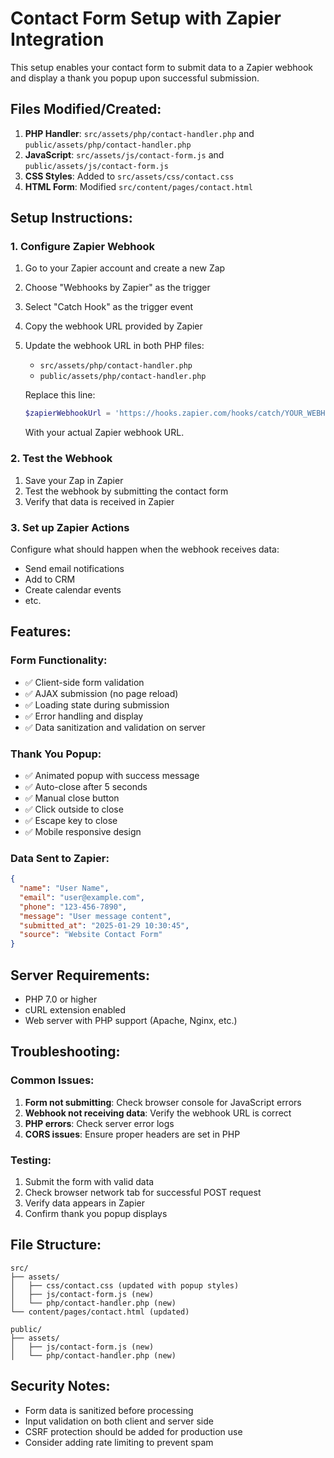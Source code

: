 # Contact Form Setup with Zapier Integration

This setup enables your contact form to submit data to a Zapier webhook and display a thank you popup upon successful submission.

## Files Modified/Created:

1. **PHP Handler**: `src/assets/php/contact-handler.php` and `public/assets/php/contact-handler.php`
2. **JavaScript**: `src/assets/js/contact-form.js` and `public/assets/js/contact-form.js`
3. **CSS Styles**: Added to `src/assets/css/contact.css`
4. **HTML Form**: Modified `src/content/pages/contact.html`

## Setup Instructions:

### 1. Configure Zapier Webhook
1. Go to your Zapier account and create a new Zap
2. Choose "Webhooks by Zapier" as the trigger
3. Select "Catch Hook" as the trigger event
4. Copy the webhook URL provided by Zapier
5. Update the webhook URL in both PHP files:
   - `src/assets/php/contact-handler.php`
   - `public/assets/php/contact-handler.php`
   
   Replace this line:
   ```php
   $zapierWebhookUrl = 'https://hooks.zapier.com/hooks/catch/YOUR_WEBHOOK_ID/YOUR_WEBHOOK_KEY/';
   ```
   
   With your actual Zapier webhook URL.

### 2. Test the Webhook
1. Save your Zap in Zapier
2. Test the webhook by submitting the contact form
3. Verify that data is received in Zapier

### 3. Set up Zapier Actions
Configure what should happen when the webhook receives data:
- Send email notifications
- Add to CRM
- Create calendar events
- etc.

## Features:

### Form Functionality:
- ✅ Client-side form validation
- ✅ AJAX submission (no page reload)
- ✅ Loading state during submission
- ✅ Error handling and display
- ✅ Data sanitization and validation on server

### Thank You Popup:
- ✅ Animated popup with success message
- ✅ Auto-close after 5 seconds
- ✅ Manual close button
- ✅ Click outside to close
- ✅ Escape key to close
- ✅ Mobile responsive design

### Data Sent to Zapier:
```json
{
  "name": "User Name",
  "email": "user@example.com",
  "phone": "123-456-7890",
  "message": "User message content",
  "submitted_at": "2025-01-29 10:30:45",
  "source": "Website Contact Form"
}
```

## Server Requirements:
- PHP 7.0 or higher
- cURL extension enabled
- Web server with PHP support (Apache, Nginx, etc.)

## Troubleshooting:

### Common Issues:
1. **Form not submitting**: Check browser console for JavaScript errors
2. **Webhook not receiving data**: Verify the webhook URL is correct
3. **PHP errors**: Check server error logs
4. **CORS issues**: Ensure proper headers are set in PHP

### Testing:
1. Submit the form with valid data
2. Check browser network tab for successful POST request
3. Verify data appears in Zapier
4. Confirm thank you popup displays

## File Structure:
```
src/
├── assets/
│   ├── css/contact.css (updated with popup styles)
│   ├── js/contact-form.js (new)
│   └── php/contact-handler.php (new)
└── content/pages/contact.html (updated)

public/
├── assets/
│   ├── js/contact-form.js (new)
│   └── php/contact-handler.php (new)
```

## Security Notes:
- Form data is sanitized before processing
- Input validation on both client and server side
- CSRF protection should be added for production use
- Consider adding rate limiting to prevent spam
